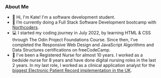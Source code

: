 ### About Me

- 👋 Hi, I'm Kate! I'm a software development student.
- 🌱 I’m currently doing a Full Stack Software Development bootcamp with <a href="https://northcoders.com/">Northcoders</a>.
- :computer: I started my coding journey in July 2022, by learning HTML & CSS through The Odin Project Foundations Course. Since then, I've completed the Responsive Web Design and JavaScript Algorithms and Data Structures certifications on freeCodeCamp.
- :syringe: I've been a Registered Nurse for almost 10 years. I worked as a bedside nurse for 8 years and have done digital nursing roles in the last 2 years. In my last role, I worked as a clinical application analyst for the <a href="https://mft.nhs.uk/hive-epr/">biggest Electronic Patient Record implementation in the UK</a>.


<!--
**cutetofuu/cutetofuu** is a ✨ _special_ ✨ repository because its `README.md` (this file) appears on your GitHub profile.

Here are some ideas to get you started:

- 🔭 I’m currently working on ...
- 🌱 I’m currently learning ...
- 👯 I’m looking to collaborate on ...
- 🤔 I’m looking for help with ...
- 💬 Ask me about ...
- 📫 How to reach me: ...
- 😄 Pronouns: ...
- ⚡ Fun fact: ...
-->
